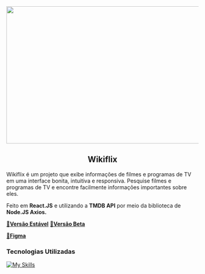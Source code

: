 <div align="center">
  <img src="https://repository-images.githubusercontent.com/524824562/4c2c1be3-541c-4e35-b35a-49b67f46ad4c" width="640px" height="360px">
 
  ## Wikiflix
</div>

Wikiflix é um projeto que exibe informações de filmes e programas de TV em uma interface bonita, intuitiva e responsiva. Pesquise filmes e programas de TV e encontre facilmente informações importantes sobre eles.


Feito em **React.JS** e utilizando a **TMDB API** por meio da biblioteca de **Node.JS Axios.**

<a target="_blank" href="https://wikiflix.vercel.app/">🔗<b>Versão Estável</b></a>
<a target="_blank" href="https://wikiflix-git-develop-douglasdans.vercel.app/">🔗<b>Versão Beta</b></a>

<a target="_blank" href="https://www.figma.com/proto/parCgYYLjJiLGnQwa5T7RD/WikiFlix-Remake?node-id=0%3A1">🎨<b>Figma</b></a>

### Tecnologias Utilizadas
[![My Skills](https://skillicons.dev/icons?i=js,html,css,nodejs,react,figma,git)](https://skillicons.dev)
<!-- 
 -->

